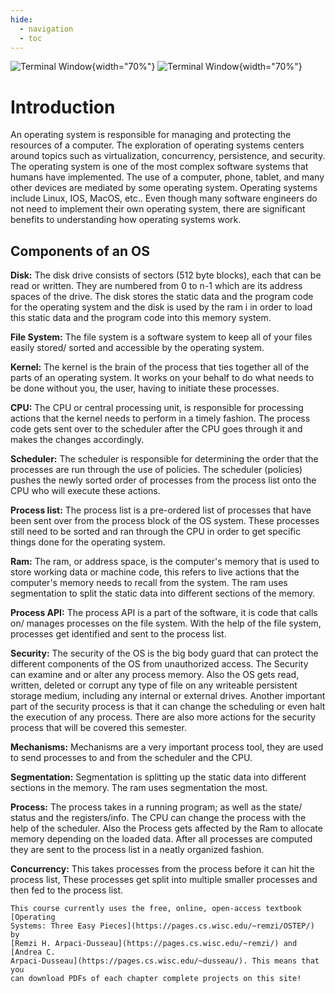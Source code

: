 ```yaml
---
hide:
  - navigation
  - toc
---
```


![Terminal Window](/img/OS-Diagram-1.svg#only-light){width="70%"}
![Terminal Window](/img/OS-Diagram-Inverted.svg#only-dark){width="70%"}

# Introduction

An operating system is responsible for managing and protecting the resources of
a computer. The exploration of operating systems centers around topics such as
virtualization, concurrency, persistence, and security. The operating system is
one of the most complex software systems that humans have implemented. The use of 
a computer, phone, tablet, and many other devices are mediated by some operating system.
Operating systems include Linux, IOS, MacOS, etc.. Even
though many software engineers do not need to implement their own operating
system, there are significant benefits to understanding how operating systems
work.

## Components of an OS

**Disk:** The disk drive consists of sectors (512 byte blocks), each that can be read or written. They are numbered from 0 to n-1 which are its address spaces of the drive. The disk stores the static data and the program code for the operating system and the disk is used by the ram i in order to load this static data and the program code into this memory system.

**File System:** The file system is a software system to keep all of your files easily stored/ sorted and accessible by the operating system.

**Kernel:** The kernel is the brain of the process that ties together all of the parts of an operating system. It works on your behalf to do what needs to be done without you, the user, having to initiate these processes.

**CPU:** The CPU or central processing unit, is responsible for processing actions that the kernel needs to perform in a timely fashion. The process code gets sent over to the scheduler after the CPU goes through it and makes the changes accordingly.

**Scheduler:** The scheduler is responsible for determining the order that the processes are run through the use of policies. The scheduler (policies) pushes the newly sorted order of processes from the process list onto the CPU who will execute these actions.

**Process list:** The process list is a pre-ordered list of processes that have been sent over from the process block of the OS system. These processes still need to be sorted and ran through the CPU in order to get specific things done for the operating system.

**Ram:** The ram, or address space, is the computer's memory that is used to store working data or machine code, this refers to live actions that the computer's memory needs to recall from the system. The ram uses segmentation to split the static data into different sections of the memory.

**Process API:** The process API is a part of the software, it is code that calls on/ manages processes on the file system. With the help of the file system, processes get identified and sent to the process list.

**Security:** The security of the OS is the big body guard that can protect the different components of the OS from unauthorized access. The Security can examine and or alter any process memory. Also the OS gets read, written, deleted or corrupt any type of file on any writeable persistent storage medium, including any internal or external drives. Another important part of the security process is that it can change the scheduling or even halt the execution of any process. There are also more actions for the security process that will be covered this semester.

**Mechanisms:** Mechanisms are a very important process tool, they are used to send processes to and from the scheduler and the CPU.

**Segmentation:** Segmentation is splitting up the static data into different sections in the memory. The ram uses segmentation the most.

**Process:** The process takes in a running program; as well as the state/ status and the registers/info. The CPU can change the process with the help of the scheduler. Also the Process gets affected by the Ram to allocate memory depending on the loaded data. After all processes are computed they are sent to the process list in a neatly organized fashion.

**Concurrency:** This takes processes from the process before it can hit the process list, These processes get split into multiple smaller processes and then fed to the process list.




    This course currently uses the free, online, open-access textbook [Operating
    Systems: Three Easy Pieces](https://pages.cs.wisc.edu/~remzi/OSTEP/) by
    [Remzi H. Arpaci-Dusseau](https://pages.cs.wisc.edu/~remzi/) and [Andrea C.
    Arpaci-Dusseau](https://pages.cs.wisc.edu/~dusseau/). This means that you
    can download PDFs of each chapter complete projects on this site!
